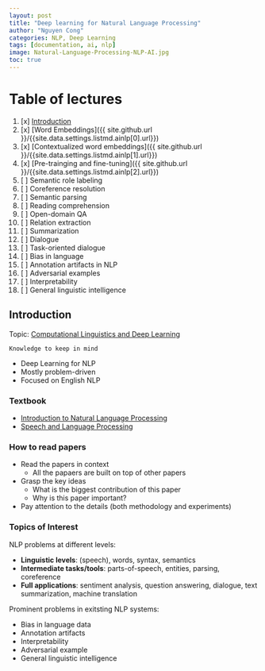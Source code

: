 ```yaml
---
layout: post
title: "Deep learning for Natural Language Processing"
author: "Nguyen Cong"
categories: NLP, Deep Learning
tags: [documentation, ai, nlp]
image: Natural-Language-Processing-NLP-AI.jpg
toc: true
---
```


# Table of lectures

1. [x] [Introduction](#Introduction)
2. [x] [Word Embeddings]({{ site.github.url }}/{{site.data.settings.listmd.ainlp[0].url}})
3. [x] [Contextualized word embeddings]({{ site.github.url }}/{{site.data.settings.listmd.ainlp[1].url}})
4. [x] [Pre-trainging and fine-tuning]({{ site.github.url }}/{{site.data.settings.listmd.ainlp[2].url}})
5. [ ] Semantic role labeling
6. [ ] Coreference resolution
7. [ ] Semantic parsing
8. [ ] Reading comprehension
9. [ ] Open-domain QA
10. [ ] Relation extraction
11. [ ] Summarization
12. [ ] Dialogue
13. [ ] Task-oriented dialogue
14. [ ] Bias in language
15. [ ] Annotation artifacts in NLP
16. [ ] Adversarial examples
17. [ ] Interpretability
18. [ ] General linguistic intelligence

## Introduction

Topic: [Computational Linguistics and Deep Learning](https://www.mitpressjournals.org/doi/pdfplus/10.1162/COLI_a_00239)

    Knowledge to keep in mind

- Deep Learning for NLP
- Mostly problem-driven
- Focused on English NLP

### Textbook

- [Introduction to Natural Language Processing](https://web.stanford.edu/~jurafsky/slp3/)
- [Speech and Language Processing](https://github.com/jacobeisenstein/gt-nlp-class/blob/master/notes/eisenstein-nlp-notes.pdf)

### How to read papers

- Read the papers in context
  - All the papaers are built on top of other papers
- Grasp the key ideas
  - What is the biggest contribution of this paper
  - Why is this paper important?
- Pay attention to the details (both methodology and experiments)

### Topics of Interest

NLP problems at different levels:

- **Linguistic levels**: (speech), words, syntax, semantics
- **Intermediate tasks/tools**: parts-of-speech, entities, parsing, coreference
- **Full applications**: sentiment analysis, question answering, dialogue, text summarization, machine translation

Prominent problems in exitsting NLP systems:

- Bias in language data
- Annotation artifacts
- Interpretability
- Adversarial example
- General linguistic intelligence
